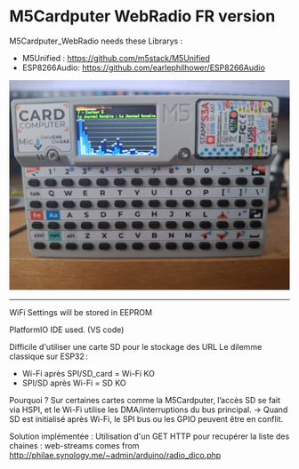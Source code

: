  
# M5Cardputer WebRadio FR version

M5Cardputer_WebRadio needs these Librarys : 
- M5Unified : https://github.com/m5stack/M5Unified 
- ESP8266Audio: https://github.com/earlephilhower/ESP8266Audio

![image](splash.jpg)

----
WiFi Settings will be stored in EEPROM

PlatformIO IDE used. (VS code)

Difficile d'utiliser une carte SD pour le stockage des URL 
Le dilemme classique sur ESP32 :
- Wi-Fi après SPI/SD_card = Wi-Fi KO
- SPI/SD après Wi-Fi = SD KO

Pourquoi ?
Sur certaines cartes comme la M5Cardputer, l’accès SD se fait via HSPI, et le Wi-Fi utilise les DMA/interruptions du bus principal.
→ Quand SD est initialisé après Wi-Fi, le SPI bus ou les GPIO peuvent être en conflit.

Solution implémentée : 
Utilisation d'un GET HTTP pour recupérer la liste des chaines : 
web-streams comes from http://philae.synology.me/~admin/arduino/radio_dico.php

